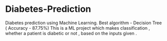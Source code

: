 # Diabetes-Prediction
Diabetes prediction using Machine Learning.
Best algorithm - Decision Tree ( Accuracy - 87.75%)
This is a ML project which makes classification , whether a patient is diabetic or not , based on the inputs given . 
